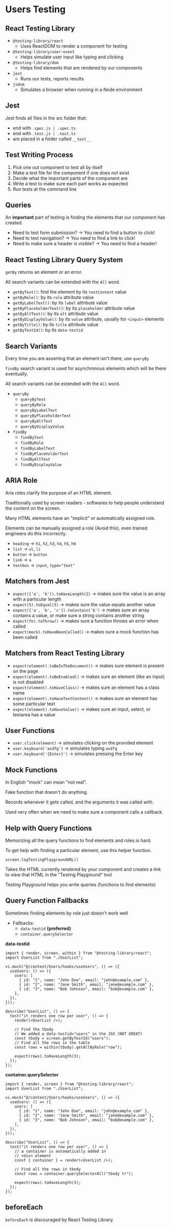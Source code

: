 # Users Testing

## React Testing Library

- `@testing-library/react`
  - Uses ReactDOM to render a component for testing
- `@testing-library/user-event`
  - Helps simulate user input like typing and clicking
- `@testing-library/dom`
  - Helps find elements that are rendered by our components
- `jest`
  - Runs our tests, reports results
- `jsdom`
  - Simulates a browser when running in a Node environment

## Jest

Jest finds all files in the src folder that:

- end with `.spec.js | .spec.ts`
- end with `.test.js | .test.ts`
- are placed in a folder called `__test__`

## Test Writing Process

1. Pick one out component to test all by itself
2. Make a test file for the component if one does not exist
3. Decide what the important parts of the component are
4. Write a test to make sure each part works as expected
5. Run tests at the command line

## Queries

An **important** part of testing is finding the elements that our component has created.

- Need to test form submission? &rarr; You need to find a button to click!
- Need to test navigation? &rarr; You need to find a link to click!
- Need to make sure a header is visible? &rarr; You need to find a header!

## React Testing Library Query System

`getBy` returns an element or an error.

All search variants can be extended with the `All` word.

- `getByText()`: find the element by its `textContent` value
- `getByRole()`: by its `role` attribute value
- `getByLabelText()`: by its `label` attribute value
- `getByPlaceholderText()`: by its `placeholder` attribute value
- `getByAltText()`: by its `alt` attribute value
- `getByDisplayValue()`: by its `value` attribute, usually for `<input>` elements
- `getByTitle()`: by its `title` attribute value
- `getByTestId()`: by its `data-testid`

## Search Variants

Every time you are asserting that an element isn't there, use `queryBy`

`findBy` search variant is used for asynchronous elements which will be there eventually.

All search variants can be extended with the `All` word.

- `queryBy`
  - `queryByText`
  - `queryByRole`
  - `queryByLabelText`
  - `queryByPlaceholderText`
  - `queryByAltText`
  - `queryByDisplayValue`
- `findBy`
  - `findByText`
  - `findByRole`
  - `findByLabelText`
  - `findByPlaceholderText`
  - `findByAltText`
  - `findByDisplayValue`

## ARIA Role

Aria roles clarify the purpose of an HTML element.

Traditionally used by screen readers - softwares to help people understand the content on the screen.

Many HTML elements have an "implicit" or automatically assigned role.

Elements can be manually assigned a role (Avoid this), even trained engineers do this incorrectly.

- `heading` &rarr; `h1`, `h2`, `h3`, `h4`, `h5`, `h6`
- `list` &rarr; `ul`, `li`
- `button` &rarr; `button`
- `link` &rarr; `a`
- `textbox` &rarr; `input`, `type="text"`

## Matchers from Jest

- `expect(['a', 'b']).toHaveLength(2)` &rarr; makes sure the value is an array with a particular length
- `expect(5).toEqual(5)` &rarr; makes sure the value equals another value
- `expect(['a', 'b', 'c']).toContain('b')` &rarr; makes sure an array contains a value, or make sure a string contains another string
- `expect(fn).toThrow()` &rarr; makes sure a function throws an error when called
- `expect(mock).toHaveBeenCalled()` &rarr; makes sure a mock function has been called

## Matchers from React Testing Library

- `expect(element).toBeInTheDocument()` &rarr; makes sure element is present on the page
- `expect(element).toBeEnabled()` &rarr; makes sure an element (like an input) is not disabled
- `expect(element).toHaveClass()` &rarr; makes sure an element has a class name
- `expect(element).toHaveTextContent()` &rarr; makes sure an element has some particular text
- `expect(element).toHaveValue()` &rarr; makes sure an input, select, or textarea has a value

## User Functions

- `user.click(element)` &rarr; simulates clicking on the provided element
- `user.keyboard('asdfg')` &rarr; simulates typing `asdfg`
- `user.keyboard('{Enter}')` &rarr; simulates pressing the Enter key

## Mock Functions

In English "mock" can mean "not real".

Fake function that doesn't do anything.

Records whenever it gets called, and the arguments it was called with.

Used very often when we need to make sure a component calls a callback.

## Help with Query Functions

Memorizing all the query functions to find elements and roles is hard.

To get help with finding a particular element, use this helper function.

`screen.logTestingPlaygroundURL()`

Takes the HTML currently rendered by your component and creates a link to view that HTML in the "Testing Playground" tool

Testing Playground helps you write queries (functions to find elements)

## Query Function Fallbacks

Sometimes finding elements by role just doesn't work well

- Fallbacks:
  - `data-testid` **(preferred)**
  - `container.querySelector`

**data-testid**

```tsx
import { render, screen, within } from "@testing-library/react";
import UserList from "./UserList";

vi.mock("@/context/Users/hooks/useUsers", () => ({
  useUsers: () => ({
    users: [
      { id: "1", name: "John Doe", email: "john@example.com" },
      { id: "2", name: "Jane Smith", email: "jane@example.com" },
      { id: "3", name: "Bob Johnson", email: "bob@example.com" },
    ],
  }),
}));

describe("UserList", () => {
  test("it renders one row per user", () => {
    render(<UserList />);

    // Find the tbody
    // We added a data-testid="users" in the JSX (NOT GREAT)
    const tbody = screen.getByTestId("users");
    // Find all the rows in the table
    const rows = within(tbody).getAllByRole("row");

    expect(rows).toHaveLength(3);
  });
});
```

**container.querySelector**

```tsx
import { render, screen } from "@testing-library/react";
import UserList from "./UserList";

vi.mock("@/context/Users/hooks/useUsers", () => ({
  useUsers: () => ({
    users: [
      { id: "1", name: "John Doe", email: "john@example.com" },
      { id: "2", name: "Jane Smith", email: "jane@example.com" },
      { id: "3", name: "Bob Johnson", email: "bob@example.com" },
    ],
  }),
}));

describe("UserList", () => {
  test("it renders one row per user", () => {
    // a container is automatically added in
    // <div> element
    const { container } = render(<UserList />);

    // Find all the rows in tbody
    const rows = container.querySelectorAll("tbody tr");

    expect(rows).toHaveLength(3);
  });
});
```

## beforeEach

`beforeEach` is discouraged by React Testing Library.
